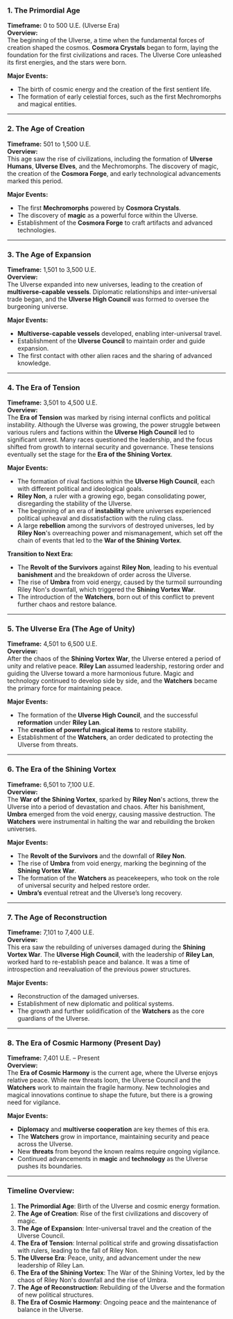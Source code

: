 ### **1. The Primordial Age**

**Timeframe:** 0 to 500 U.E. (Ulverse Era)  
**Overview:**  
The beginning of the Ulverse, a time when the fundamental forces of creation shaped the cosmos. **Cosmora Crystals** began to form, laying the foundation for the first civilizations and races. The Ulverse Core unleashed its first energies, and the stars were born.

**Major Events:**

- The birth of cosmic energy and the creation of the first sentient life.
- The formation of early celestial forces, such as the first Mechromorphs and magical entities.

---

### **2. The Age of Creation**

**Timeframe:** 501 to 1,500 U.E.  
**Overview:**  
This age saw the rise of civilizations, including the formation of **Ulverse Humans**, **Ulverse Elves**, and the Mechromorphs. The discovery of magic, the creation of the **Cosmora Forge**, and early technological advancements marked this period.

**Major Events:**

- The first **Mechromorphs** powered by **Cosmora Crystals**.
- The discovery of **magic** as a powerful force within the Ulverse.
- Establishment of the **Cosmora Forge** to craft artifacts and advanced technologies.

---

### **3. The Age of Expansion**

**Timeframe:** 1,501 to 3,500 U.E.  
**Overview:**  
The Ulverse expanded into new universes, leading to the creation of **multiverse-capable vessels**. Diplomatic relationships and inter-universal trade began, and the **Ulverse High Council** was formed to oversee the burgeoning universe.

**Major Events:**

- **Multiverse-capable vessels** developed, enabling inter-universal travel.
- Establishment of the **Ulverse Council** to maintain order and guide expansion.
- The first contact with other alien races and the sharing of advanced knowledge.

---

### **4. The Era of Tension**

**Timeframe:** 3,501 to 4,500 U.E.  
**Overview:**  
The **Era of Tension** was marked by rising internal conflicts and political instability. Although the Ulverse was growing, the power struggle between various rulers and factions within the **Ulverse High Council** led to significant unrest. Many races questioned the leadership, and the focus shifted from growth to internal security and governance. These tensions eventually set the stage for the **Era of the Shining Vortex**.

**Major Events:**

- The formation of rival factions within the **Ulverse High Council**, each with different political and ideological goals.
- **Riley Non**, a ruler with a growing ego, began consolidating power, disregarding the stability of the Ulverse.
- The beginning of an era of **instability** where universes experienced political upheaval and dissatisfaction with the ruling class.
- A large **rebellion** among the survivors of destroyed universes, led by **Riley Non**'s overreaching power and mismanagement, which set off the chain of events that led to the **War of the Shining Vortex**.

**Transition to Next Era:**

- The **Revolt of the Survivors** against **Riley Non**, leading to his eventual **banishment** and the breakdown of order across the Ulverse.
- The rise of **Umbra** from void energy, caused by the turmoil surrounding Riley Non's downfall, which triggered the **Shining Vortex War**.
- The introduction of the **Watchers**, born out of this conflict to prevent further chaos and restore balance.

---

### **5. The Ulverse Era (The Age of Unity)**

**Timeframe:** 4,501 to 6,500 U.E.  
**Overview:**  
After the chaos of the **Shining Vortex War**, the Ulverse entered a period of unity and relative peace. **Riley Lan** assumed leadership, restoring order and guiding the Ulverse toward a more harmonious future. Magic and technology continued to develop side by side, and the **Watchers** became the primary force for maintaining peace.

**Major Events:**

- The formation of the **Ulverse High Council**, and the successful **reformation** under **Riley Lan**.
- The **creation of powerful magical items** to restore stability.
- Establishment of the **Watchers**, an order dedicated to protecting the Ulverse from threats.

---

### **6. The Era of the Shining Vortex**

**Timeframe:** 6,501 to 7,100 U.E.  
**Overview:**  
The **War of the Shining Vortex**, sparked by **Riley Non**'s actions, threw the Ulverse into a period of devastation and chaos. After his banishment, **Umbra** emerged from the void energy, causing massive destruction. The **Watchers** were instrumental in halting the war and rebuilding the broken universes.

**Major Events:**

- The **Revolt of the Survivors** and the downfall of **Riley Non**.
- The rise of **Umbra** from void energy, marking the beginning of the **Shining Vortex War**.
- The formation of the **Watchers** as peacekeepers, who took on the role of universal security and helped restore order.
- **Umbra’s** eventual retreat and the Ulverse’s long recovery.

---

### **7. The Age of Reconstruction**

**Timeframe:** 7,101 to 7,400 U.E.  
**Overview:**  
This era saw the rebuilding of universes damaged during the **Shining Vortex War**. The **Ulverse High Council**, with the leadership of **Riley Lan**, worked hard to re-establish peace and balance. It was a time of introspection and reevaluation of the previous power structures.

**Major Events:**

- Reconstruction of the damaged universes.
- Establishment of new diplomatic and political systems.
- The growth and further solidification of the **Watchers** as the core guardians of the Ulverse.

---

### **8. The Era of Cosmic Harmony (Present Day)**

**Timeframe:** 7,401 U.E. – Present  
**Overview:**  
The **Era of Cosmic Harmony** is the current age, where the Ulverse enjoys relative peace. While new threats loom, the Ulverse Council and the **Watchers** work to maintain the fragile harmony. New technologies and magical innovations continue to shape the future, but there is a growing need for vigilance.

**Major Events:**

- **Diplomacy** and **multiverse cooperation** are key themes of this era.
- The **Watchers** grow in importance, maintaining security and peace across the Ulverse.
- New **threats** from beyond the known realms require ongoing vigilance.
- Continued advancements in **magic** and **technology** as the Ulverse pushes its boundaries.

---

### **Timeline Overview:**

1. **The Primordial Age**: Birth of the Ulverse and cosmic energy formation.
2. **The Age of Creation**: Rise of the first civilizations and discovery of magic.
3. **The Age of Expansion**: Inter-universal travel and the creation of the Ulverse Council.
4. **The Era of Tension**: Internal political strife and growing dissatisfaction with rulers, leading to the fall of Riley Non.
5. **The Ulverse Era**: Peace, unity, and advancement under the new leadership of Riley Lan.
6. **The Era of the Shining Vortex**: The War of the Shining Vortex, led by the chaos of Riley Non's downfall and the rise of Umbra.
7. **The Age of Reconstruction**: Rebuilding of the Ulverse and the formation of new political structures.
8. **The Era of Cosmic Harmony**: Ongoing peace and the maintenance of balance in the Ulverse.
